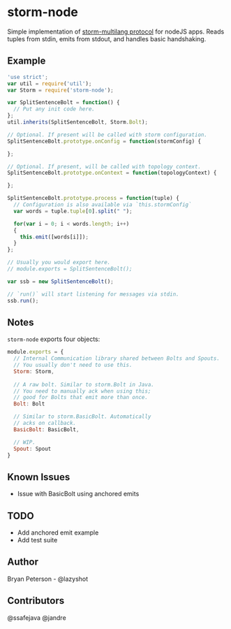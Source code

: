 # storm-node

Simple implementation of [storm-multilang protocol](https://github.com/nathanmarz/storm/wiki/Multilang-protocol)
for nodeJS apps. Reads tuples from stdin, emits from stdout, and handles basic handshaking.

## Example

```javascript
'use strict';
var util = require('util');
var Storm = require('storm-node');

var SplitSentenceBolt = function() {
  // Put any init code here.
};
util.inherits(SplitSentenceBolt, Storm.Bolt);

// Optional. If present will be called with storm configuration.
SplitSentenceBolt.prototype.onConfig = function(stormConfig) {

};

// Optional. If present, will be called with topology context.
SplitSentenceBolt.prototype.onContext = function(topologyContext) {

};

SplitSentenceBolt.prototype.process = function(tuple) {
  // Configuration is also available via `this.stormConfig`
  var words = tuple.tuple[0].split(" ");

  for(var i = 0; i < words.length; i++)
  {
    this.emit([words[i]]);
  }
};

// Usually you would export here.
// module.exports = SplitSentenceBolt();

var ssb = new SplitSentenceBolt();

// `run()` will start listening for messages via stdin.
ssb.run();
```

## Notes

`storm-node` exports four objects: 

```javascript
module.exports = {
  // Internal Communication library shared between Bolts and Spouts. 
  // You usually don't need to use this.
  Storm: Storm, 
    
  // A raw bolt. Similar to storm.Bolt in Java.
  // You need to manually ack when using this;
  // good for Bolts that emit more than once.
  Bolt: Bolt    

  // Similar to storm.BasicBolt. Automatically
  // acks on callback.
  BasicBolt: BasicBolt, 

  // WIP.
  Spout: Spout
}
```

## Known Issues

*  Issue with BasicBolt using anchored emits

## TODO

* Add anchored emit example
* Add test suite

## Author

Bryan Peterson - @lazyshot

## Contributors

@ssafejava
@jandre
